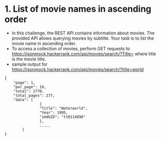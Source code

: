 # 1. List of movie names in ascending order
- In this challenge, the REST API contains information about movies. The provided API allows querying movies by subtitle. Your task is to list the movie name in ascending order.
- To access a collection of movies, perform GET requests to https://jsonmock.hackerrank.com/api/movies/search/?Title= where title is the movie title.
- sample output for https://jsonmock.hackerrank.com/api/movies/search/?title=world
````
{
    "page": 1,
    "per_page": 10,
    "total": 2770,
    "total_pages": 277,
    "data": [ 
                {
                "Title": "Waterworld",
                "Year": 1995,
                "imdbID": "tt0114898"
                },
                .....
        ]
}
````